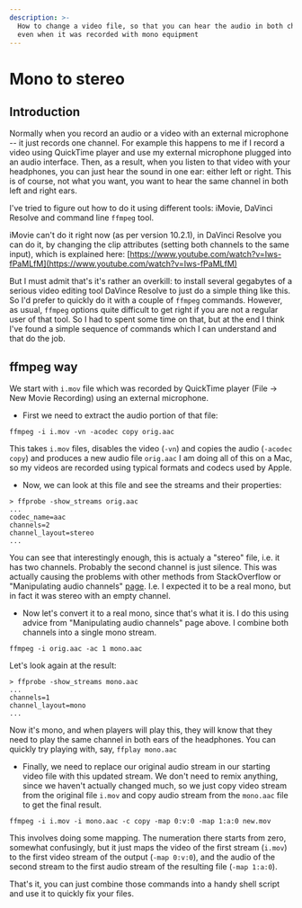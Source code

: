 ```yaml
---
description: >-
  How to change a video file, so that you can hear the audio in both channels,
  even when it was recorded with mono equipment
---
```


# Mono to stereo

## Introduction

Normally when you record an audio or a video with an external microphone -- it just records one channel. For example this happens to me if I record a video using QuickTime player and use my external microphone plugged into an audio interface. Then, as a result, when you listen to that video with your headphones, you can just hear the sound in one ear: either left or right. This is of course, not what you want, you want to hear the same channel in both left and right ears.

I've tried to figure out how to do it using different tools: iMovie, DaVinci Resolve and command line `ffmpeg` tool. 

iMovie can't do it right now \(as per version 10.2.1\), in DaVinci Resolve you can do it, by changing the clip attributes \(setting both channels to the same input\), which is explained here: [https://www.youtube.com/watch?v=Iws-fPaMLfM](https://www.youtube.com/watch?v=Iws-fPaMLfM)

But I must admit that's it's rather an overkill: to install several gegabytes of a serious video editing tool DaVince Resolve to just do a simple thing like this. So I'd prefer to quickly do it with a couple of `ffmpeg` commands. However, as usual, `ffmpeg` options quite difficult to get right if you are not a regular user of that tool. So I had to spent some time on that, but at the end I think I've found a simple sequence of commands which I can understand and that do the job.

## ffmpeg way

We start with `i.mov` file which was recorded by QuickTime player \(File -&gt; New Movie Recording\) using an external microphone.

* First we need to extract the audio portion of that file:

```text
ffmpeg -i i.mov -vn -acodec copy orig.aac
```

This takes `i.mov` files, disables the video \(`-vn`\) and copies the audio \(`-acodec copy`\) and produces a new audio file `orig.aac` I am doing all of this on a Mac, so my videos are recorded using typical formats and codecs used by Apple.

* Now, we can look at this file and see the streams and their properties:

```text
> ffprobe -show_streams orig.aac
...
codec_name=aac
channels=2
channel_layout=stereo
...
```

You can see that interestingly enough, this is actualy a "stereo" file, i.e. it has two channels. Probably the second channel is just silence. This was actually causing the problems with other methods from StackOverflow or "Manipulating audio channels" [page](https://trac.ffmpeg.org/wiki/AudioChannelManipulation). I.e. I expected it to be a real mono, but in fact it was stereo with an empty channel.

* Now let's convert it to a real mono, since that's what it is. I do this using advice from "Manipulating audio channels" page above. I combine both channels into a single mono stream.

```text
ffmpeg -i orig.aac -ac 1 mono.aac
```

Let's look again at the result:

```text
> ffprobe -show_streams mono.aac
...
channels=1
channel_layout=mono
...
```

Now it's mono, and when players will play this, they will know that they need to play the same channel in both ears of the headphones. You can quickly try playing with, say, `ffplay mono.aac`

* Finally, we need to replace our original audio stream in our starting video file with this updated stream. We don't need to remix anything, since we haven't actually changed much, so we just copy video stream from the original file `i.mov` and copy audio stream from the `mono.aac` file to get the final result.

```text
ffmpeg -i i.mov -i mono.aac -c copy -map 0:v:0 -map 1:a:0 new.mov
```

This involves doing some mapping. The numeration there starts from zero, somewhat confusingly, but it just maps the video of the first stream \(`i.mov`\) to the first video stream of the output \(`-map 0:v:0`\), and the audio of the second stream to the first audio stream of the resulting file \(`-map 1:a:0`\).

That's it, you can just combine those commands into a handy shell script and use it to quickly fix your files.





